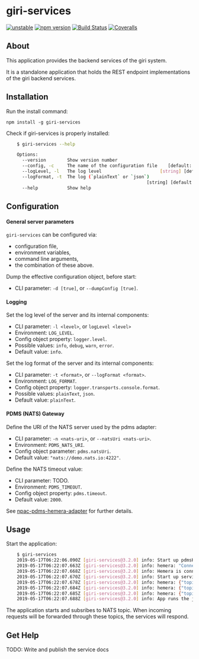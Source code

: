 giri-services
=============

[![unstable](http://badges.github.io/stability-badges/dist/unstable.svg)](http://github.com/badges/stability-badges)
[![npm version][npm-badge]][npm-url]
[![Build Status][travis-badge]][travis-url]
[![Coveralls][BadgeCoveralls]][Coveralls]

## About

This application provides the backend services of the giri system.

It is a standalone application that holds the REST endpoint implementations of the giri backend services.


## Installation

Run the install command:

    npm install -g giri-services

Check if giri-services is properly installed:

```bash
    $ giri-services --help

    Options:
      --version        Show version number                                 [boolean]
      --config, -c     The name of the configuration file    [default: "config.yml"]
      --logLevel, -l   The log level                      [string] [default: "info"]
      --logFormat, -t  The log (`plainText` or `json`)
                                                     [string] [default: "plainText"]
      --help           Show help                                           [boolean]
```

## Configuration

#### General server parameters

`giri-services` can be configured via:
- configuration file,
- environment variables,
- command line arguments,
- the combination of these above.

Dump the effective configuration object, before start:
- CLI parameter: `-d [true]`, or `--dumpConfig [true]`.

#### Logging

Set the log level of the server and its internal components:
- CLI parameter: `-l <level>`, or `logLevel <level>`
- Environment: `LOG_LEVEL`.
- Config object property: `logger.level`.
- Possible values: `info`, `debug`, `warn`, `error`.
- Default value: `info`.

Set the log format of the server and its internal components:
- CLI parameter: `-t <format>`, or `--logFormat <format>`.
- Environment: `LOG_FORMAT`.
- Config object property: `logger.transports.console.format`.
- Possible values: `plainText`, `json`.
- Default value: `plainText`.

#### PDMS (NATS) Gateway

Define the URI of the NATS server used by the pdms adapter:
- CLI parameter: `-n <nats-uri>`, or `--natsUri <nats-uri>`.
- Environment: `PDMS_NATS_URI`.
- Config object parameter: `pdms.natsUri`.
- Default value: `"nats://demo.nats.io:4222"`.

Define the NATS timeout value:
- CLI parameter: TODO.
- Environment: `PDMS_TIMEOUT`.
- Config object property: `pdms.timeout`.
- Default value: `2000`.

See [npac-pdms-hemera-adapter](https://www.npmjs.com/package/npac-pdms-hemera-adapter) for further details.


## Usage

Start the application:

```bash
    $ giri-services
    2019-05-17T06:22:06.090Z [giri-services@3.2.0] info: Start up pdmsHemera
    2019-05-17T06:22:07.663Z [giri-services@3.2.0] info: hemera: "Connected!"
    2019-05-17T06:22:07.668Z [giri-services@3.2.0] info: Hemera is connected
    2019-05-17T06:22:07.670Z [giri-services@3.2.0] info: Start up service adapter
    2019-05-17T06:22:07.678Z [giri-services@3.2.0] info: hemera: {"topic":"/systems","method":"get","uri":"/systems"}
    2019-05-17T06:22:07.684Z [giri-services@3.2.0] info: hemera: {"topic":"/systems","method":"post","uri":"/systems"}
    2019-05-17T06:22:07.685Z [giri-services@3.2.0] info: hemera: {"topic":"/systems","method":"delete","uri":"/systems"}
    2019-05-17T06:22:07.688Z [giri-services@3.2.0] info: App runs the jobs...
```

The application starts and subsribes to NATS topic. When incoming requests will be forwarded through these topics, the services will respond.

## Get Help

TODO: Write and publish the service docs


[npm-badge]: https://badge.fury.io/js/giri-services.svg
[npm-url]: https://badge.fury.io/js/giri-services
[travis-badge]: https://api.travis-ci.org/tombenke/giri-services.svg
[travis-url]: https://travis-ci.org/tombenke/giri-services
[Coveralls]: https://coveralls.io/github/tombenke/giri-services?branch=master
[BadgeCoveralls]: https://coveralls.io/repos/github/tombenke/giri-services/badge.svg?branch=master
